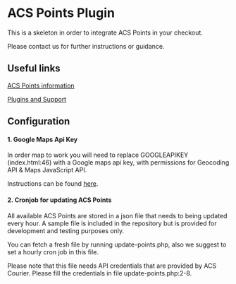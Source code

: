 # ACS Points Plugin

This is a skeleton in order to integrate ACS Points in your checkout.

Please contact us for further instructions or guidance.

## Useful links
[ACS Points information](https://www.acscourier.net/el/myacs/ta-ergaleia-mou/acs-points-plugin/)

[Plugins and Support](https://aftersalespro.gr/acs-points-plugin)

## Configuration

#### 1. Google Maps Api Key

In order map to work you will need to replace GOOGLEAPIKEY (index.html:46) with a Google maps api key, 
with permissions for Geocoding API & Maps JavaScript API.

Instructions can be found [here](https://developers.google.com/maps/documentation/maps-static/get-api-key).

#### 2. Cronjob for updating ACS Points
All available ACS Points are stored in a json file that needs to being updated every hour.
A sample file is included in the repository but is provided for development and testing purposes only. 

You can fetch a fresh file by running update-points.php, also we suggest to set a hourly cron job in this file.

Please note that this file needs API credentials that are provided by ACS Courier. 
Please fill the credentials in file update-points.php:2-8.
